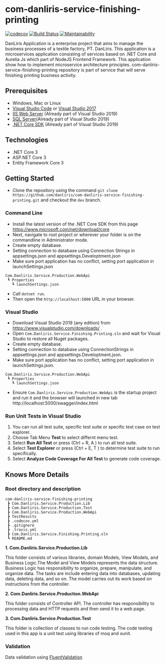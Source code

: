 # com-danliris-service-finishing-printing

[![codecov](https://codecov.io/gh/danliris/com-danliris-service-finishing-printing/branch/dev/graph/badge.svg)](https://codecov.io/gh/danliris/com-danliris-service-finishing-printing) [![Build Status](https://travis-ci.com/danliris/com-danliris-service-finishing-printing.svg?branch=dev)](https://travis-ci.com/danliris/com-danliris-service-finishing-printing) [![Maintainability](https://api.codeclimate.com/v1/badges/dd8f946180b0971daf85/maintainability)](https://codeclimate.com/github/danliris/com-danliris-service-finishing-printing/maintainability)

DanLiris Application is a enterprise project that aims to manage the business processes of a textile factory, PT. DanLiris.
This application is a microservices application consisting of services based on .NET Core and Aurelia Js which part of  NodeJS Frontend Framework. This application show how to implement microservice architecture principles. com-danliris-service-finishing-printing repository is part of service that will serve  finishing printing business activity.

## Prerequisites
* Windows, Mac or Linux
* [Visual Studio Code](https://code.visualstudio.com/) or [Visual Studio 2017](https://visualstudio.microsoft.com/vs/whatsnew/)
* [IIS Web Server](https://www.iis.net/) (Already part of Visual Studio 2019)
* [SQL Server](https://www.microsoft.com/en-us/sql-server/sql-server-downloads)(Already part of Visual Studio 2019)
* [.NET Core SDK](https://www.microsoft.com/net/download/core#/current) (Already part of Visual Studio 2019)

## Technologies
* .NET Core 3
* ASP.NET Core 3
* Entity Framework Core 3


## Getting Started

- Clone the repository using the command `git clone https://github.com/danliris/com-danliris-service-finishing-printing.git` and checkout the `dev` branch.

### Command Line

- Install the latest version of the .NET Core SDK from this page <https://www.microsoft.com/net/download/core>
- Next, navigate to root project or wherever your folder is on the commandline in Administrator mode.
- Create empty database.
- Setting connection to database using Connection Strings in appsettings.json and appsettings.Developtment.json
- Make sure port application has no conflict, setting port application in launchSettings.json
```
Com.Danliris.Service.Production.WebApi 
 ┗ Properties
   ┗ launchSettings.json
```
- Call `dotnet run`.
- Then open the `http://localhost:5000` URL in your browser.

### Visual Studio

- Download Visual Studio 2019 (any edition) from https://www.visualstudio.com/downloads/ .
- Open `Com.Danliris.Service.Finishing.Printing.sln` and wait for Visual Studio to restore all Nuget packages.
- Create empty database.
- Setting connection to database using ConnectionStrings in appsettings.json and appsettings.Developtment.json.
- Make sure port application has no conflict, setting port application in launchSettings.json.
```
Com.Danliris.Service.Production.WebApi 
 ┗ Properties
   ┗ launchSettings.json
```
- Ensure `Com.Danliris.Service.Production.WebApi` is the startup project and run it and the browser will launched in new tab http://localhost:5000/swagger/index.html


### Run Unit Tests in Visual Studio 
1. You can run all test suite, specific test suite or specific test case on test explorer.
2. Choose Tab Menu **Test** to select differnt menu test.
3. Select **Run All Test** or press (Ctrl + R, A ) to run all test suite.
4. Select **Test Explorer** or press (Ctrl + E, T ) to determine  test suite to run specifically.
5. Select **Analyze Code Coverage For All Test** to generate code coverage. 


## Knows More Details
### Root directory and description

```
com-danliris-service-finishing-printing
 ┣ Com.Danliris.Service.Production.Lib
 ┣ Com.Danliris.Service.Production.Test
 ┣ Com.Danliris.Service.Production.WebApi
 ┣ TestResults
 ┣ .codecov.yml
 ┣ .gitignore
 ┣ .travis.yml
 ┣ Com.Danliris.Service.Finishing.Printing.sln
 ┗ README.md
 ```

**1. Com.Danliris.Service.Production.Lib**

This folder consists of various libraries, domain Models, View Models, and Business Logic.The Model and View Models represents the data structure. Business Logic has responsibility  to organize, prepare, manipulate, and organize data. The tasks are include entering data into databases, updating data, deleting data, and so on. The model carries out its work based on instructions from the controller.

**2. Com.Danliris.Service.Production.WebApi**

This folder consists of Controller API. The controller has responsibility to processing data and  HTTP requests and then send it to a web page. 

**3. Com.Danliris.Service.Production.Test**

This folder is collection of classes to run code testing. The code testing used in this app is  a unit test using libraries of moq and xunit.

 ### Validation
Data validation using [FluentValidation](https://github.com/JeremySkinner/FluentValidation)
